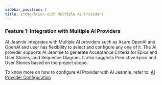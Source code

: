 ```yaml
---
sidebar_position: 1
title: Integration with Multiple AI Providers
---
```


### Feature 1: Integration with Multiple AI Providers

AI Jeannie integrates with Multiple AI providers such as Azure OpenAI and OpenAI and user has flexibility to select and configure any one of it. The AI provider supports AI Jeannie to generate Acceptance Criteria for Epics and User Stories, and Sequence Diagram. It also suggests Predictive Epics and User Stories based on the project scope.

To know more on how to configure AI Provider with AI Jeannie, refer to: [AI Provider Configuration](https://aijeannie.github.io/docs/configuration/#step-1-ai-provider-configuration)
